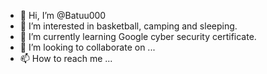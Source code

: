 - 👋 Hi, I’m @Batuu000
- 👀 I’m interested in basketball, camping and sleeping.
- 🌱 I’m currently learning Google cyber security certificate.
- 💞️ I’m looking to collaborate on ...
- 📫 How to reach me ...

<!---
Batuu000/Batuu000 is a ✨ special ✨ repository because its `README.md` (this file) appears on your GitHub profile.
You can click the Preview link to take a look at your changes.
--->
